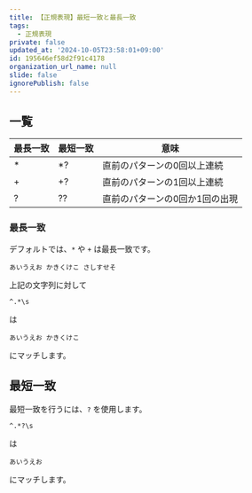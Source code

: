 ```yaml
---
title: 【正規表現】最短一致と最長一致
tags:
  - 正規表現
private: false
updated_at: '2024-10-05T23:58:01+09:00'
id: 195646ef58d2f91c4178
organization_url_name: null
slide: false
ignorePublish: false
---
```

## 一覧

| 最長一致 | 最短一致 | 意味                          |
|---------------------|----------|-------------------------------|
| *                   | *?       | 直前のパターンの0回以上連続  |
| +                   | +?       | 直前のパターンの1回以上連続  |
| ?                   | ??       | 直前のパターンの0回か1回の出現 |

### 最長一致

デフォルトでは、`*` や `+` は最長一致です。

```text
あいうえお かきくけこ さしすせそ
```

上記の文字列に対して

```
^.*\s
```

は

```
あいうえお かきくけこ 
```

にマッチします。

## 最短一致

最短一致を行うには、`?` を使用します。

```regex
^.*?\s
```

は

```
あいうえお
```

にマッチします。
